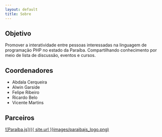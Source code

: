 ```yaml
---
layout: default
title: Sobre
---
```


## Objetivo

Promover a interatividade entre pessoas interessadas na linguagem de programação PHP no estado da Paraíba. Compartilhando conhecimento por meio de lista de discussão, eventos e cursos.

## Coordenadores

- Abdala Cerqueira
- Alwin Garside
- Felipe Ribeiro
- Ricardo Belo
- Vicente Martins

## Parceiros

[![Paraíba.js]({{ site.url }}images/paraibajs_logo.png)](https://www.facebook.com/groups/paraibajs/384146891723494/)
